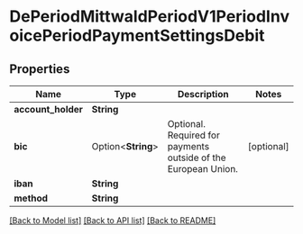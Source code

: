 # DePeriodMittwaldPeriodV1PeriodInvoicePeriodPaymentSettingsDebit

## Properties

Name | Type | Description | Notes
------------ | ------------- | ------------- | -------------
**account_holder** | **String** |  | 
**bic** | Option<**String**> | Optional. Required for payments outside of the European Union. | [optional]
**iban** | **String** |  | 
**method** | **String** |  | 

[[Back to Model list]](../README.md#documentation-for-models) [[Back to API list]](../README.md#documentation-for-api-endpoints) [[Back to README]](../README.md)


